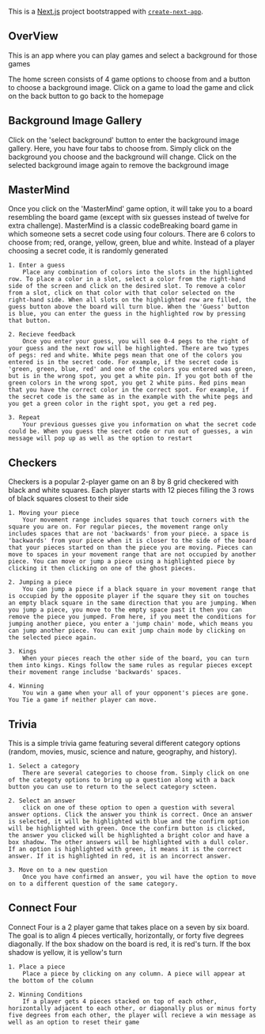 This is a [Next.js](https://nextjs.org/) project bootstrapped with [`create-next-app`](https://github.com/vercel/next.js/tree/canary/packages/create-next-app).

## OverView
This is an app where you can play games and select a background for those games

The home screen consists of 4 game options to choose from and a button to choose a background image. Click on a game to load the game and click on the back button to go back to the homepage

## Background Image Gallery
Click on the 'select background' button to enter the background image gallery. Here, you have four tabs to choose from. Simply click on the background you choose and the background will change. Click on the selected background image again to remove the background image


## MasterMind
Once you click on the 'MasterMind' game option, it will take you to a board resembling the board game (except with six guesses instead of twelve for extra challenge). MasterMind is a classic codeBreaking board game in which someone sets a secret code using four colours. There are 6 colors to choose from; red, orange, yellow, green, blue and white. Instead of a player choosing a secret code, it is randomly generated

    1. Enter a guess
        Place any combination of colors into the slots in the highlighted row. To place a color in a slot, select a color from the right-hand side of the screen and click on the desired slot. To remove a color from a slot, click on that color with that color selected on the right-hand side. When all slots on the highlighted row are filled, the guess button above the board will turn blue. When the 'Guess' button is blue, you can enter the guess in the highlighted row by pressing that button.

    2. Recieve feedback
        Once you enter your guess, you will see 0-4 pegs to the right of your guess and the next row will be highlighted. There are two types of pegs: red and white. White pegs mean that one of the colors you entered is in the secret code. For example, if the secret code is 'green, green, blue, red' and one of the colors you entered was green, but is in the wrong spot, you get a white pin. If you got both of the green colors in the wrong spot, you get 2 white pins. Red pins mean that you have the correct color in the correct spot. For example, if the secret code is the same as in the example with the white pegs and you get a green color in the right spot, you get a red peg.

    3. Repeat
        Your previous guesses give you information on what the secret code could be. When you guess the secret code or run out of guesses, a win message will pop up as well as the option to restart


## Checkers
Checkers is a popular 2-player game on an 8 by 8 grid checkered with black and white squares. Each player starts with 12 pieces filling the 3 rows of black squares closest to their side

    1. Moving your piece
        Your movement range includes squares that touch corners with the square you are on. For regular pieces, the movement range only includes spaces that are not 'backwards' from your piece. a space is 'backwards' from your piece when it is closer to the side of the board that your pieces started on than the piece you are moving. Pieces can move to spaces in your movement range that are not occupied by another piece. You can move or jump a piece using a highlighted piece by clicking it then clicking on one of the ghost pieces.

    2. Jumping a piece
        You can jump a piece if a black square in your movement range that is occupied by the opposite player if the square they sit on touches an empty black square in the same direction that you are jumping. When you jump a piece, you move to the empty space past it then you can remove the piece you jumped. From here, if you meet the conditions for jumping another piece, you enter a 'jump chain' mode, which means you can jump another piece. You can exit jump chain mode by clicking on the selected piece again.

    3. Kings
        When your pieces reach the other side of the board, you can turn them into kings. Kings follow the same rules as regular pieces except their movement range includse 'backwards' spaces.

    4. Winning
        You win a game when your all of your opponent's pieces are gone. You Tie a game if neither player can move.


## Trivia
This is a simple trivia game featuring several different category options (random, movies, music, science and nature, geography, and history). 

    1. Select a category
        There are several categories to choose from. Simply click on one of the categoty options to bring up a question along with a back button you can use to return to the select category scteen.

    2. Select an answer
        click on one of these option to open a question with several answer options. Click the answer you think is correct. Once an answer is selected, it will be highlighted with blue and the confirm option will be highlighted with green. Once the confirm button is clicked, the answer you clicked will be highlighted a bright color and have a box shadow. The other answers will be highlighted with a dull color. If an option is highlighted with green, it means it is the correct answer. If it is highlighted in red, it is an incorrect answer.

    3. Move on to a new question
        Once you have confirmed an answer, you wil have the option to move on to a different question of the same category.


## Connect Four
Connect Four is a 2 player game that takes place on a seven by six board. The goal is to align 4 pieces vertically, horizontally, or forty five degrees diagonally. If the box shadow on the board is red, it is red's turn. If the box shadow is yellow, it is yellow's turn

    1. Place a piece
        Place a piece by clicking on any column. A piece will appear at the bottom of the column

    2. Winning Conditions
        If a player gets 4 pieces stacked on top of each other, horizontally adjacent to each other, or diagonally plus or minus forty five degrees from each other, the player will recieve a win message as well as an option to reset their game
        